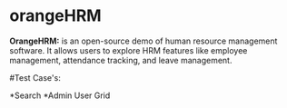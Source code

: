 # orangeHRM
**OrangeHRM:**
is an open-source demo of human resource management software. It allows users to explore HRM features like employee management, attendance tracking, and leave management.

#Test Case's:

*Search
*Admin User Grid

